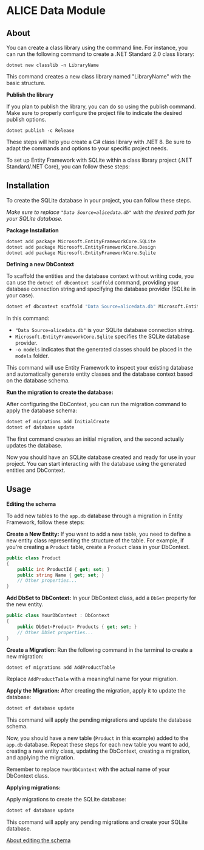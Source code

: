# ALICE Data Module

## About

You can create a class library using the command line. For instance, you can run the following command to create a .NET Standard 2.0 class library:

    dotnet new classlib -n LibraryName

This command creates a new class library named "LibraryName" with the basic structure.

**Publish the library**
   
If you plan to publish the library, you can do so using the publish command. Make sure to properly configure the project file to indicate the desired publish options.

    dotnet publish -c Release

These steps will help you create a C# class library with .NET 8. Be sure to adapt the commands and options to your specific project needs.

To set up Entity Framework with SQLite within a class library project (.NET Standard/.NET Core), you can follow these steps:

## Installation

To create the SQLite database in your project, you can follow these steps.

*Make sure to replace `"Data Source=alicedata.db"` with the desired path for your SQLite database.*

**Package Installation**

```bash
dotnet add package Microsoft.EntityFrameworkCore.SQLite
dotnet add package Microsoft.EntityFrameworkCore.Design
dotnet add package Microsoft.EntityFrameworkCore.Sqlite
```

**Defining a new DbContext**

To scaffold the entities and the database context without writing code, you can use the `dotnet ef dbcontext scaffold` command, providing your database connection string and specifying the database provider (SQLite in your case).

```bash
dotnet ef dbcontext scaffold "Data Source=alicedata.db" Microsoft.EntityFrameworkCore.Sqlite -o Models
```

In this command:

- `"Data Source=alicedata.db"` is your SQLite database connection string.
- `Microsoft.EntityFrameworkCore.Sqlite` specifies the SQLite database provider.
- `-o models` indicates that the generated classes should be placed in the `models` folder.

This command will use Entity Framework to inspect your existing database and automatically generate entity classes and the database context based on the database schema.

**Run the migration to create the database:**

After configuring the DbContext, you can run the migration command to apply the database schema:

```bash
dotnet ef migrations add InitialCreate
dotnet ef database update
```

The first command creates an initial migration, and the second actually updates the database.

Now you should have an SQLite database created and ready for use in your project. You can start interacting with the database using the generated entities and DbContext.

## Usage

**Editing the schema**

To add new tables to the `app.db` database through a migration in Entity Framework, follow these steps:

**Create a New Entity:**
If you want to add a new table, you need to define a new entity class representing the structure of the table. For example, if you're creating a `Product` table, create a `Product` class in your DbContext.

```csharp
public class Product
{
    public int ProductId { get; set; }
    public string Name { get; set; }
    // Other properties...
}
```

**Add DbSet to DbContext:**
In your DbContext class, add a `DbSet` property for the new entity.

```csharp
public class YourDbContext : DbContext
{
    public DbSet<Product> Products { get; set; }
    // Other DbSet properties...
}
```

**Create a Migration:**
Run the following command in the terminal to create a new migration:

```bash
dotnet ef migrations add AddProductTable
```

Replace `AddProductTable` with a meaningful name for your migration.

**Apply the Migration:**
After creating the migration, apply it to update the database:

```bash
dotnet ef database update
```

This command will apply the pending migrations and update the database schema.

Now, you should have a new table (`Product` in this example) added to the `app.db` database. Repeat these steps for each new table you want to add, creating a new entity class, updating the DbContext, creating a migration, and applying the migration.

Remember to replace `YourDbContext` with the actual name of your DbContext class.

**Applying migrations:**

Apply migrations to create the SQLite database:

```bash
dotnet ef database update
```

This command will apply any pending migrations and create your SQLite database.

[About editing the schema](https://learn.microsoft.com/en-us/ef/core/managing-schemas/migrations/?tabs=dotnet-core-cli)